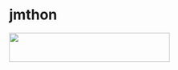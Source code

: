 # jmthon

<p align="left"><a href="https://heroku.com/deploy?template=https://github.com/zZ27Zz/mus1"> <img src="https://img.shields.io/badge/Deploy%20To%20Heroku-purple?style=for-the-badge&logo=heroku" width="320" height="58.45"/></a></p>
